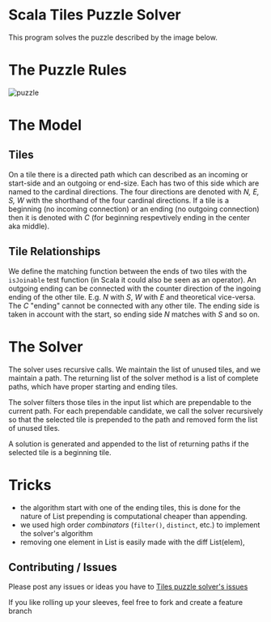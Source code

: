 Scala Tiles Puzzle Solver
=========================

This program solves the puzzle described by the image below.


# The Puzzle Rules

![puzzle](http://famsterdamworld.com/ticofab/puzzle.jpg)


# The Model

## Tiles

On a tile there is a directed path which can described as an incoming or start-side and an outgoing or end-size. Each has two of this side which are named to the cardinal directions. The four directions are denoted with *N, E, S, W* with the shorthand of the four cardinal directions. If a tile is a beginning (no incoming connection) or an ending (no outgoing connection) then it is denoted with *C* (for beginning respevtively ending in the center aka middle).

## Tile Relationships

We define the matching function between the ends of two tiles with the ```isJoinable``` test function (in Scala it could also be seen as an operator). An outgoing ending can be connected with the counter direction of the ingoing ending of the other tile. E.g. *N* with *S*, *W* with *E* and theoretical vice-versa. The *C* "ending" cannot be connected with any other tile. The ending side is taken in account with the start, so ending side *N* matches with *S* and so on.

# The Solver

The solver uses recursive calls. We maintain the list of unused tiles, and we maintain a path. The returning list of the solver method is a list of complete paths, which have proper starting and ending tiles.

The solver filters those tiles in the input list which are prependable to the current path. For each prependable candidate, we call the solver recursively so that the selected tile is prepended to the path and removed form the list of unused tiles.

A solution is generated and appended to the list of returning paths if the selected tile is a beginning tile.

# Tricks
- the algorithm start with one of the ending tiles, this is done for the nature of List prepending is computational cheaper than appending.
- we used high order *combinators* (```filter()```, ```distinct```, etc.) to implement the solver's algorithm
- removing one element in List is easily made with the diff List(elem),

## Contributing / Issues

Please post any issues or ideas you have to [Tiles puzzle solver's issues](https://github.com/amsterdam-scala/AS-Tiles-puzzle-solver/issues)

If you like rolling up your sleeves, feel free to fork and create a feature branch
